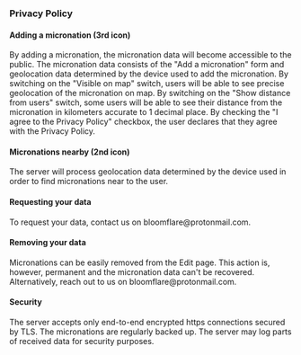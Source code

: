 <section>
    <h3>Privacy Policy</h3>
    <h4> Adding a micronation (3rd icon)</h4>
    <p>
        By adding a micronation, the micronation data will become accessible to the public.
        The micronation data consists of the "Add a micronation" form and geolocation data determined by the device used to add the micronation.
        By switching on the "Visible on map" switch, users will be able to see precise geolocation of the micronation on map.
        By switching on the "Show distance from users" switch, some users will be able to see their distance from the micronation in kilometers accurate to 1 decimal place.
        By checking the "I agree to the Privacy Policy" checkbox, the user declares that they agree with the Privacy Policy.
    </p>
    <h4> Micronations nearby (2nd icon)</h4>
    <p>
        The server will process geolocation data determined by the device used in order to find micronations near to the user.
    </p>
    <h4> Requesting your data </h4>
    <p>
        To request your data, contact us on bloomflare@protonmail.com.
    </p>
    <h4> Removing your data </h4>
    <p>
        Micronations can be easily removed from the Edit page. This action is, however, permanent and the micronation data can't be recovered.
        Alternatively, reach out to us on bloomflare@protonmail.com.
    </p>
    <h4> Security </h4>
    <p>
        The server accepts only end-to-end encrypted https connections secured by TLS.
        The micronations are regularly backed up.
        The server may log parts of received data for security purposes.
    </p>
</section>